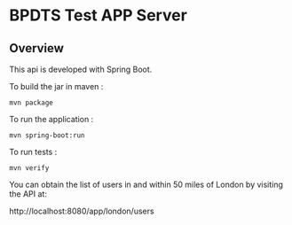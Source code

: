 # BPDTS Test APP Server

## Overview  
This api is developed with Spring Boot.

To build the jar in maven :
 
    mvn package

To run the application :

    mvn spring-boot:run
    
To run tests :

    mvn verify
    
You can obtain the list of users in and within 50 miles of London by visiting the API at:

http://localhost:8080/app/london/users

